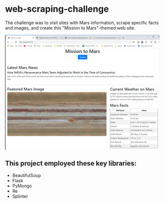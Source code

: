 # web-scraping-challenge
The challenge was to visit sites with Mars information, scrape specific facts and images, and create this "Mission to Mars"-themed web site.

![WebSiteImage_Top](MissionToMars\WebSiteImage_Top.png)

## This project employed these key libraries:
* BeautifulSoup
* Flask
* PyMongo
* Re
* Splinter



